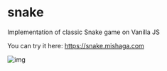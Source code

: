 # snake

Implementation of classic Snake game on Vanilla JS

You can try it here: https://snake.mishaga.com

![img](https://img.mishaga.com/git/617x710/67accf218b7a41d6af519dfdf607be19.png)

